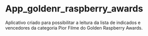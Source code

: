 # App_goldenr_raspberry_awards
Aplicativo criado para possibilitar a leitura da lista de indicados e vencedores da categoria Pior Filme do Golden Raspberry Awards.
